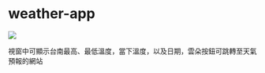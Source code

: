 # weather-app
![](https://hackmd.io/_uploads/rkkG-rjHh.png)

視窗中可顯示台南最高、最低溫度，當下溫度，以及日期，雲朵按鈕可跳轉至天氣預報的網站
